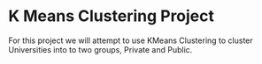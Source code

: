 # K Means Clustering Project

For this project we will attempt to use KMeans Clustering to cluster Universities into to two groups, Private and Public.
